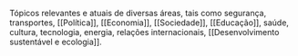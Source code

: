 Tópicos relevantes e atuais de diversas áreas, tais como segurança, transportes, [[Política]], [[Economia]], [[Sociedade]], [[Educação]], saúde, cultura, tecnologia, energia, relações internacionais, [[Desenvolvimento sustentável e ecologia]].